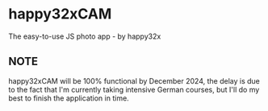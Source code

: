 # happy32xCAM
The easy-to-use JS photo app - by happy32x

## NOTE
happy32xCAM will be 100% functional by December 2024, the delay is due to the fact that I'm currently taking intensive German courses, but I'll do my best to finish the application in time.
